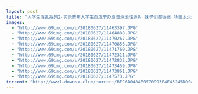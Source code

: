 ```yaml
---
layout: post
title: "大学生淫乱系列2-实录青年大学生自发举办夏日泳池性派对 妹子们都很嫩 场面太火爆太淫乱抖臀比赛操逼比赛游戏比赛"
images:
  - "http://www.69img.com/u/20180627/11463397.JPG"
  - "http://www.69img.com/u/20180627/11464888.JPG"
  - "http://www.69img.com/u/20180627/11470267.JPG"
  - "http://www.69img.com/u/20180627/11470856.JPG"
  - "http://www.69img.com/u/20180627/11471760.JPG"
  - "http://www.69img.com/u/20180627/11472311.JPG"
  - "http://www.69img.com/u/20180627/11472832.JPG"
  - "http://www.69img.com/u/20180627/11473459.JPG"
  - "http://www.69img.com/u/20180627/11473861.JPG"
  - "http://www.69img.com/u/20180627/1147573.JPG"
torrent: "http://www1.downsx.club/torrent/BFC6A0484B0570993F4F43245DD048BA52431FAD"
---
```

